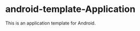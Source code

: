 android-template-Application
============================

This is an application template for Android.
